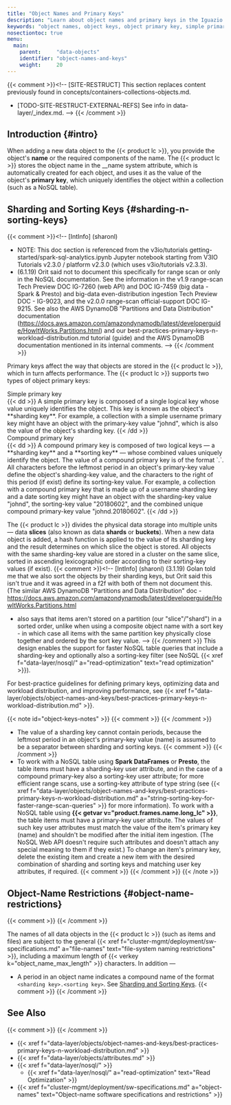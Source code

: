 ```yaml
---
title: "Object Names and Primary Keys"
description: "Learn about object names and primary keys in the Iguazio MLOps Platform."
keywords: "object names, object keys, object primary key, simple primary key, compound primary key, sharding key, sorting key, object-name restrictions, attribute-name restrictions, attribute names, naming restrictions, object attributes, item attributes, attributes, data slices, slices, shards, buckets, object metadata, metadata, objects, simple objects, files, items, nosql items, nosql, nosql tables, spark dataframes, spark, dataframes, nosql dataframe, v3io frames, frames, presto, range scan, read optimization, workload-distribution optiomization, workload distribution, performance optimization, performance"
nosectiontoc: true
menu:
  main:
    parent:     "data-objects"
    identifier: "object-names-and-keys"
    weight:     20
---
```

{{< comment >}}<!-- [SITE-RESTRUCT] This section replaces content previously
  found in concepts/containers-collections-objects.md.
- [TODO-SITE-RESTRUCT-EXTERNAL-REFS] See info in data-layer/_index.md.
-->
{{< /comment >}}

<!-- //////////////////////////////////////// -->
## Introduction {#intro}

When adding a new data object to the {{< product lc >}}, you provide the object's **name** or the required components of the name.
The {{< product lc >}} stores the object name in the <attr>__name</attr> system attribute, which is automatically created for each object, and uses it as the value of the object's **primary key**, which uniquely identifies the object within a collection (such as a NoSQL table).

<!-- //////////////////////////////////////// -->
## Sharding and Sorting Keys {#sharding-n-sorting-keys}
{{< comment >}}<!-- [IntInfo] (sharonl)
- NOTE: This doc section is referenced from the v3io/tutorials
  getting-started/spark-sql-analytics.ipynb Jupyter notebook starting from
  V3IO Tutorials v2.3.0 / platform v2.3.0 (which uses v3io/tutorials v2.3.3).
- (6.1.19) Orit said not to document this specifically for range scan or only
  in the NoSQL documentation. See the information in the v1.9 range-scan Tech
  Preview DOC IG-7260 (web API) and DOC IG-7459 (big data - Spark & Presto) and
  big-data even-distribution ingestion Tech Preview DOC - IG-9023, and the
  v2.0.0 range-scan official-support DOC IG-9215. See also the AWS DynamoDB
  "Partitions and Data Distribution" documentation
  (https://docs.aws.amazon.com/amazondynamodb/latest/developerguide/HowItWorks.Partitions.html)
  and our best-practices-primary-keys-n-workload-distribution.md tutorial
  (guide) and the AWS DynamoDB documentation mentioned in its internal comments.
-->
{{< /comment >}}

Primary keys affect the way that objects are stored in the {{< product lc >}}, which in turn affects performance.
The {{< product lc >}} supports two types of object primary keys:

<dl>
  <dt id="simple-primary-key">Simple primary key</dt>
  {{< dd >}}
  A simple primary key is composed of a single logical key whose value uniquely identifies the object.
  This key is known as the object's **sharding key**.
  For example, a collection with a simple username primary key might have an object with the primary-key value "johnd", which is also the value of the object's sharding key.
  {{< /dd >}}

  <dt id="compound-primary-key">Compound primary key</dt>
  {{< dd >}}
  A compound primary key is composed of two logical keys &mdash; a **sharding key** and a **sorting key** &mdash; whose combined values uniquely identify the object.
  The value of a compound primary key is of the format `<sharding-key value>.<sorting-key value>`.
  All characters before the leftmost period in an object's primary-key value define the object's sharding-key value, and the characters to the right of this period (if exist) define its sorting-key value.
  For example, a collection with a compound primary key that is made up of a username sharding key and a date sorting key might have an object with the sharding-key value "johnd", the sorting-key value "20180602", and the combined unique compound primary-key value "johnd.20180602".
  {{< /dd >}}
</dl>

The {{< product lc >}} divides the physical data storage into multiple units &mdash; data **slices** (also known as data **shards** or **buckets**).
When a new data object is added, a hash function is applied to the value of its sharding key and the result determines on which slice the object is stored.
All objects with the same sharding-key value are stored in a cluster on the same slice, sorted in ascending lexicographic order according to their sorting-key values (if exist).
{{< comment >}}<!-- [IntInfo] (sharonl) (3.1.19) Golan told me that we also
  sort the objects by their sharding keys, but Orit said this isn't true and it
  was agreed in a f2f with both of them not document this. (The similar AWS
  DynamoDB "Partitions and Data Distribution" doc -
  https://docs.aws.amazon.com/amazondynamodb/latest/developerguide/HowItWorks.Partitions.html
  - also says that items aren't stored on a partition (our "slice"/"shard") in
  a sorted order, unlike when using a composite object name with a sort key -
  in which case all items with the same partition key physically close together
  and ordered by the sort key value. -->
{{< /comment >}}
This design enables the support for faster NoSQL table queries that include a sharding-key and optionally also a sorting-key filter (see NoSQL {{< xref f="data-layer/nosql/" a="read-optimization" text="read optimization" >}}).

For best-practice guidelines for defining primary keys, optimizing data and workload distribution, and improving performance, see {{< xref f="data-layer/objects/object-names-and-keys/best-practices-primary-keys-n-workload-distribution.md" >}}.

{{< note id="object-keys-notes" >}}
{{< comment >}}<!-- [IntInfo] (sharonl) (3.1.19) Some of the restrictions are
  also mentioned in the sw-specifications.md spec page and in relevant
  reference documentation. -->
{{< /comment >}}
- <a id="sharding-key-no-periods-note"></a>The value of a sharding key cannot contain periods, because the leftmost period in an object's primary-key value (name) is assumed to be a separator between sharding and sorting keys.
    {{< comment >}}<!-- [c-sharding-key-no-periods] [c-period-in-object-name] -->
    {{< /comment >}}
- <a id="nosql-structured-api-user-attrs-req-note"></a>To work with a NoSQL table using **Spark DataFrames** or **Presto**, the table items must have a sharding-key user attribute, and in the case of a compound primary-key also a sorting-key user attribute; for more efficient range scans, use a sorting-key attribute of type string (see {{< xref f="data-layer/objects/object-names-and-keys/best-practices-primary-keys-n-workload-distribution.md" a="string-sorting-key-for-faster-range-scan-queries" >}} for more information).
    To work with a NoSQL table using **{{< getvar v="product.frames.name.long_lc" >}}**, the table items must have a primary-key user attribute.
    The values of such key user attributes must match the value of the item's primary key (name) and shouldn't be modified after the initial item ingestion.
    (The NoSQL Web API doesn't require such attributes and doesn't attach any special meaning to them if they exist.)
    To change an item's primary key, delete the existing item and create a new item with the desired combination of sharding and sorting keys and matching user key attributes, if required.
    {{< comment >}}<!-- [c-nosql-structured-api-user-attrs-req]
      [c-sorting-key-type]
      [c-partial-range-scan-for-non-string-sorting-key-spark-nosql-df]
      [c-partial-range-scan-for-non-string-sorting-key-presto] -->
    {{< /comment >}}
{{< /note >}}

<!-- //////////////////////////////////////// -->
## Object-Name Restrictions {#object-name-restrictions}
{{< comment >}}<!-- [IntInfo] (sharonl) The object-name restrictions are also
  documented in the sw-specifications.md specs page (see "#object-names"). -->
{{< /comment >}}

The names of all data objects in the {{< product lc >}} (such as items and files) are subject to the general {{< xref f="cluster-mgmt/deployment/sw-specifications.md" a="file-names" text="file-system naming restrictions" >}}, including a maximum length of {{< verkey k="object_name_max_length" >}} characters.
In addition &mdash;

- A period in an object name indicates a compound name of the format `<sharding key>.<sorting key>`.
    See [Sharding and Sorting Keys](#sharding-n-sorting-keys).
    {{< comment >}}<!-- [c-period-in-object-name] IntInfo: See also the similar
      info in the sw-specifications.md object-name restrictions and in other
      related documentation. -->
    {{< /comment >}}

<!-- //////////////////////////////////////// -->
## See Also
{{< comment >}}<!-- [TODO-SITE-RESTRUCT] TODO: Add more see-also links. -->
{{< /comment >}}

- {{< xref f="data-layer/objects/object-names-and-keys/best-practices-primary-keys-n-workload-distribution.md" >}}
- {{< xref f="data-layer/objects/attributes.md" >}}
- {{< xref f="data-layer/nosql/" >}}
    - {{< xref f="data-layer/nosql/" a="read-optimization" text="Read Optimization" >}}
- {{< xref f="cluster-mgmt/deployment/sw-specifications.md" a="object-names" text="Object-name software specifications and restrictions" >}}

